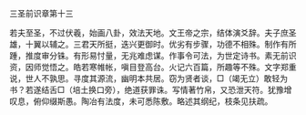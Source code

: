 三圣前识章第十三 

若夫至圣，不过伏羲，始画八卦，效法天地。文王帝之宗，结体演爻辞。夫子庶圣雄，十翼以辅之。三君天所挺，迭兴更御时。优劣有步骤，功德不相殊。制作有所踵，推度审分铢。有形易忖量，无兆难虑谋。作事令可法，为世定诗书。素无前识资，因师觉悟之。皓若寒帷帐，嗔目登高台。火记六百篇，所趣等不殊。文字郑重说，世人不孰思。寻度其源流，幽明本共居。窃为贤者谈，□（竭无立）敢轻为书？若遂结舌□（培土换口旁），绝道获罪诛。写情著竹帛，又恐泄天符。犹豫增叹息，俯仰缀斯愚。陶冶有法度，未可悉陈敷。略述其纲纪，枝条见扶疏。 

